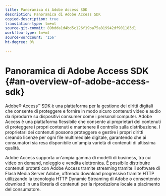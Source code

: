 ```yaml
---
title: Panoramica di Adobe Access SDK
description: Panoramica di Adobe Access SDK
copied-description: true
translation-type: tm+mt
source-git-commit: 89bdda1d4bd5c126f19ba75a819942df901183d1
workflow-type: tm+mt
source-wordcount: '156'
ht-degree: 0%

---
```



# Panoramica di Adobe Access SDK {#an-overview-of-adobe-access-sdk}

Adobe® Access™ SDK è una piattaforma per la gestione dei diritti digitali che consente di proteggere e fornire in modo sicuro contenuti video e audio da riprodurre su dispositivi consumer come i personal computer. Adobe Access è una piattaforma flessibile che consente ai proprietari dei contenuti di proteggere i propri contenuti e mantenere il controllo sulla distribuzione. I proprietari dei contenuti possono proteggere e gestire i propri diritti creando licenze per ogni file multimediale digitale, garantendo che ai consumatori sia resa disponibile un&#39;ampia varietà di contenuti di altissima qualità.

Adobe Access supporta un&#39;ampia gamma di modelli di business, tra cui video on demand, noleggio e vendita elettronica. È possibile distribuire contenuti protetti con Adobe Access tramite streaming tramite il software di Flash Media Server Adobe, offrendo download progressivo tramite HTTP utilizzando la tecnologia HTTP Dynamic Streaming di Adobe o consentendo download in una libreria di contenuti per la riproduzione locale a piacimento del consumatore.
